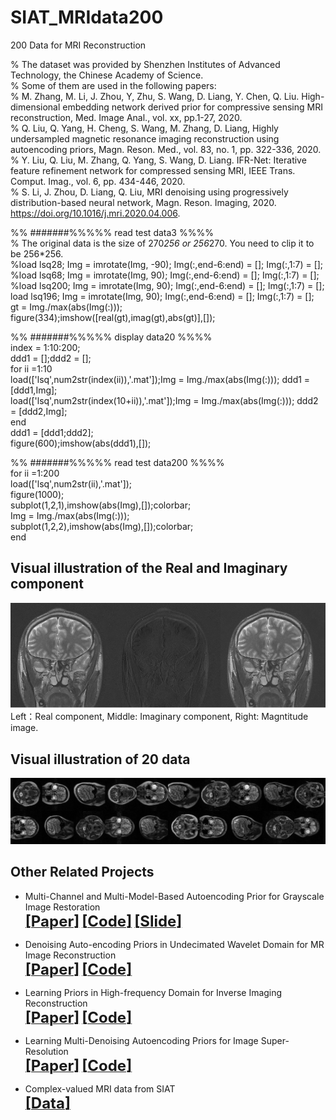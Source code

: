 # SIAT_MRIdata200
200 Data for MRI Reconstruction  

% The dataset was provided by Shenzhen Institutes of Advanced Technology, the Chinese Academy of Science.     
% Some of them are used in the following papers:    
% M. Zhang, M. Li, J. Zhou, Y, Zhu, S. Wang, D. Liang, Y. Chen, Q. Liu. High-dimensional embedding network derived prior for compressive sensing MRI reconstruction, Med. Image Anal., vol. xx, pp.1-27, 2020.    
% Q. Liu, Q. Yang, H. Cheng, S. Wang, M. Zhang, D. Liang, Highly undersampled magnetic resonance imaging reconstruction using autoencoding priors, Magn. Reson. Med., vol. 83, no. 1, pp. 322-336, 2020.    
% Y. Liu, Q. Liu, M. Zhang, Q. Yang, S. Wang, D. Liang. IFR-Net: Iterative feature refinement network for compressed sensing MRI, IEEE Trans. Comput. Imag., vol. 6, pp. 434-446, 2020.    
% S. Li, J. Zhou, D. Liang, Q. Liu, MRI denoising using progressively distribution-based neural network, Magn. Reson. Imaging, 2020. https://doi.org/10.1016/j.mri.2020.04.006.    


%% #######%%%%% read test data3 %%%%    
% The original data is the size of 270*256 or 256*270. You need to clip it to be 256*256.      
%load lsq28; Img = imrotate(Img, -90); Img(:,end-6:end) = []; Img(:,1:7) = [];    
%load lsq68;  Img = imrotate(Img, 90); Img(:,end-6:end) = []; Img(:,1:7) = [];    
%load lsq200;  Img = imrotate(Img, 90); Img(:,end-6:end) = []; Img(:,1:7) = [];   
load lsq196; Img = imrotate(Img, 90); Img(:,end-6:end) = []; Img(:,1:7) = [];    
gt = Img./max(abs(Img(:)));    
figure(334);imshow([real(gt),imag(gt),abs(gt)],[]);    
    
    
%% #######%%%%% display data20 %%%%     
index = 1:10:200;    
ddd1 = [];ddd2 = [];        
for ii =1:10        
    load(['lsq',num2str(index(ii)),'.mat']);Img = Img./max(abs(Img(:))); ddd1 = [ddd1,Img];        
    load(['lsq',num2str(index(10+ii)),'.mat']);Img = Img./max(abs(Img(:))); ddd2 = [ddd2,Img];         
end        
ddd1 = [ddd1;ddd2];       
figure(600);imshow(abs(ddd1),[]);     
     
          
%% #######%%%%% read test data200 %%%%    
for ii =1:200      
    load(['lsq',num2str(ii),'.mat']);    
    figure(1000);     
    subplot(1,2,1),imshow(abs(Img),[]);colorbar;    
    Img = Img./max(abs(Img(:)));    
    subplot(1,2,2),imshow(abs(Img),[]);colorbar;    
 end    
 
 
## Visual illustration of the Real and Imaginary component
![](./real_imag_abs.png)  
Left：Real component, Middle: Imaginary component, Right: Magntitude image.   

## Visual illustration of 20 data
![](./display20.png)  

 

## Other Related Projects
  * Multi-Channel and Multi-Model-Based Autoencoding Prior for Grayscale Image Restoration  
[<font size=5>**[Paper]**</font>](https://ieeexplore.ieee.org/stamp/stamp.jsp?tp=&arnumber=8782831)   [<font size=5>**[Code]**</font>](https://github.com/yqx7150/MEDAEP)   [<font size=5>**[Slide]**</font>](https://github.com/yqx7150/EDAEPRec/tree/master/Slide)

  * Denoising Auto-encoding Priors in Undecimated Wavelet Domain for MR Image Reconstruction  
 [<font size=5>**[Paper]**</font>](https://arxiv.org/ftp/arxiv/papers/1909/1909.01108.pdf)   [<font size=5>**[Code]**</font>](https://github.com/yqx7150/WDAEPRec)

  * Learning Priors in High-frequency Domain for Inverse Imaging Reconstruction  
[<font size=5>**[Paper]**</font>](https://arxiv.org/ftp/arxiv/papers/1910/1910.11148.pdf)   [<font size=5>**[Code]**</font>](https://github.com/yqx7150/HFDAEP)

  * Learning Multi-Denoising Autoencoding Priors for Image Super-Resolution  
[<font size=5>**[Paper]**</font>](https://www.sciencedirect.com/science/article/pii/S1047320318302700)   [<font size=5>**[Code]**</font>](https://github.com/yqx7150/MDAEP-SR)

  * Complex-valued MRI data from SIAT  
[<font size=5>**[Data]**</font>](https://github.com/yqx7150/EDAEPRec/tree/master/test_data_31)

 
 
 
   
   







